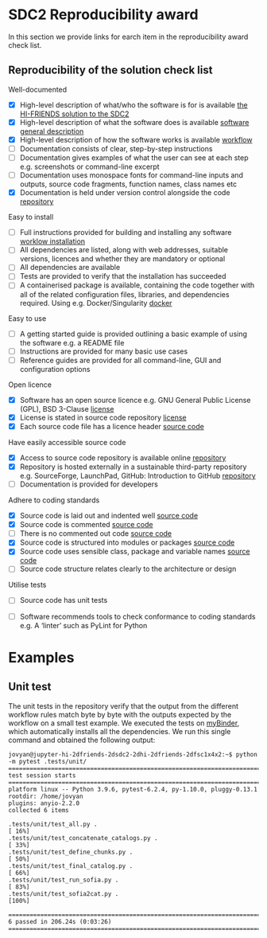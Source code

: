 # SDC2 Reproducibility award

In this section we provide links for earch item in the reproducibility award check list.


## Reproducibility of the solution check list  

Well-documented 

- [X] High-level description of what/who the software is for is available [the HI-FRIENDS solution to the SDC2](https://hi-firends-sdc2.readthedocs.io/en/latest/#the-hi-friends-solution-to-the-sdc2)
- [X] High-level description of what the software does is available [software general description](https://hi-firends-sdc2.readthedocs.io/en/latest/#workflow-general-description)
- [X] High-level description of how the software works is available [workflow](https://hi-friends-sdc2.readthedocs.io/en/latest/workflow/)
- [ ] Documentation consists of clear, step-by-step instructions
- [ ] Documentation gives examples of what the user can see at each step e.g. screenshots or command-line excerpt
- [ ] Documentation uses monospace fonts for command-line inputs and outputs, source code fragments, function names, class names etc
- [X] Documentation is held under version control alongside the code [repository](https://github.com/HI-FRIENDS-SDC2/hi-friends)

Easy to install 

- [ ] Full instructions provided for building and installing any software [worklow installation]()
- [ ] All dependencies are listed, along with web addresses, suitable versions, licences and whether they are mandatory or optional
- [ ] All dependencies are available 
- [ ] Tests are provided to verify that the installation has succeeded []()
- [ ] A containerised package is available, containing the code together with all of the related configuration files, libraries, and dependencies required. Using e.g. Docker/Singularity [docker]()

Easy to use 

- [ ] A getting started guide is provided outlining a basic example of using the software e.g. a README file
- [ ] Instructions are provided for many basic use cases
- [ ] Reference guides are provided for all command-line, GUI and configuration options

Open licence 

- [X] Software has an open source licence e.g. GNU General Public License (GPL), BSD 3-Clause [license](https://github.com/HI-FRIENDS-SDC2/hi-friends/blob/master/LICENSE)
- [X] License is stated in source code repository [license](https://github.com/HI-FRIENDS-SDC2/hi-friends/blob/master/LICENSE)
- [X] Each source code file has a licence header [source code](https://github.com/HI-FRIENDS-SDC2/hi-friends/tree/master/workflow/scripts)

Have easily accessible source code

- [X] Access to source code repository is available online [repository](https://github.com/HI-FRIENDS-SDC2/hi-friends)
- [X] Repository is hosted externally in a sustainable third-party repository e.g. SourceForge, LaunchPad, GitHub: Introduction to GitHub [repository](https://github.com/HI-FRIENDS-SDC2/hi-friends)
- [ ] Documentation is provided for developers

Adhere to coding standards 

- [X] Source code is laid out and indented well [source code](https://github.com/HI-FRIENDS-SDC2/hi-friends/tree/master/workflow/scripts)
- [X] Source code is commented [source code](https://github.com/HI-FRIENDS-SDC2/hi-friends/tree/master/workflow/scripts)
- [ ] There is no commented out code [source code](https://github.com/HI-FRIENDS-SDC2/hi-friends/tree/master/workflow/scripts)
- [X] Source code is structured into modules or packages [source code](https://github.com/HI-FRIENDS-SDC2/hi-friends/tree/master/workflow/scripts)
- [X] Source code uses sensible class, package and variable names [source code](https://github.com/HI-FRIENDS-SDC2/hi-friends/tree/master/workflow/scripts)
- [ ] Source code structure relates clearly to the architecture or design

Utilise tests 

- [ ] Source code has unit tests
- [ ] Software recommends tools to check conformance to coding standards e.g. A ‘linter’ such as PyLint for Python 



# Examples

## Unit test
The unit tests in the repository verify that the output from the different workflow rules match byte by byte with the outputs expected by the workflow on a small test example. We executed the tests on [myBinder](https://mybinder.org/), which automatically installs all the dependencies. We run this single command and obtained the following output:
```
jovyan@jupyter-hi-2dfriends-2dsdc2-2dhi-2dfriends-2dfsc1x4x2:~$ python -m pytest .tests/unit/
===================================================================================================== test session starts =====================================================================================================
platform linux -- Python 3.9.6, pytest-6.2.4, py-1.10.0, pluggy-0.13.1
rootdir: /home/jovyan
plugins: anyio-2.2.0
collected 6 items                                                                                                                                                                                                             

.tests/unit/test_all.py .                                                                                                                                                                                               [ 16%]
.tests/unit/test_concatenate_catalogs.py .                                                                                                                                                                              [ 33%]
.tests/unit/test_define_chunks.py .                                                                                                                                                                                     [ 50%]
.tests/unit/test_final_catalog.py .                                                                                                                                                                                     [ 66%]
.tests/unit/test_run_sofia.py .                                                                                                                                                                                         [ 83%]
.tests/unit/test_sofia2cat.py .                                                                                                                                                                                         [100%]

================================================================================================ 6 passed in 206.24s (0:03:26) ================================================================================================
```
